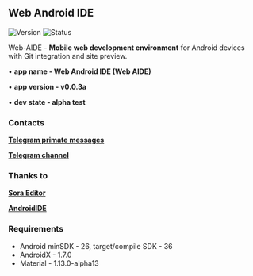 ## Web Android IDE 

![Version](https://img.shields.io/badge/Version-v0.0.3-blue) 
![Status](https://img.shields.io/badge/Status-Alpha_Testing-orange)

Web-AIDE - **Mobile web development environment** for Android devices with Git integration and site preview.

• **app name - Web Android IDE (Web AIDE)**

• **app version - v0.0.3a**

• **dev state - alpha test**

### Contacts

**[Telegram primate messages](https://t.me/XedoxSL)**

**[Telegram channel](https://t.me/xedox_studio)**

### Thanks to
**[Sora Editor](https://github.com/Rosemoe/sora-editor.git)**

**[AndroidIDE](https://github.com/AndroidIDEOfficial/AndroidIDE.git)**

### Requirements
- Android minSDK - 26, target/compile SDK - 36
- AndroidX - 1.7.0
- Material - 1.13.0-alpha13
